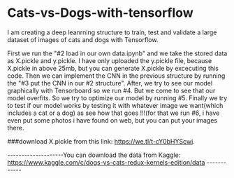# Cats-vs-Dogs-with-tensorflow

I am creating a deep leanrning structure to train, test and validate a large dataset of images of cats and dogs with Tensorflow.

First we run the "#2 load in our own data.ipynb" and we take the stored data as X.pickle and y.pickle. I have only uploaded the y.pickle file, because X.pickle in above 25mb, but you can generate X.pickle by excecuting this code.
Then we can implement the CNN in the previous structure by running the "#3 put the CNN in our #2 structure".
After, we try to see our model graphically with Tensorboard so we run #4. But we come to see that our model overfits.
So we try to optimize our model by running #5. 
Finally we try to test if our model works by testing it with whatever image we want(which includes a cat or a dog) as see how that goes !!!(for that we run #6, i have even put some photos i have found on web, but you can put your images there.

###download X.pickle from this link: https://we.tl/t-cY0bHYScwj.

--------------------You can download the data from Kaggle: https://www.kaggle.com/c/dogs-vs-cats-redux-kernels-edition/data ------------
